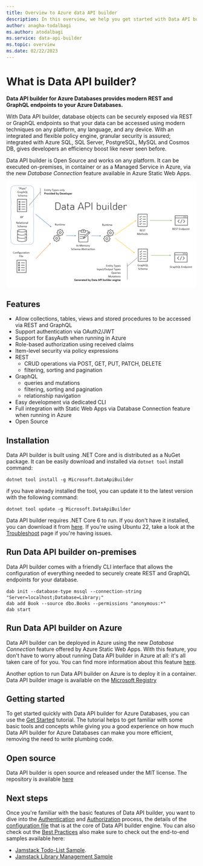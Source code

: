 ```yaml
---
title: Overview to Azure data API builder
description: In this overview, we help you get started with Data API builder (DAB) for Azure Databases.
author: anagha-todalbagi
ms.author: atodalbagi
ms.service: data-api-builder
ms.topic: overview
ms.date: 02/22/2023
---
```


# What is Data API builder?

**Data API builder for Azure Databases provides modern REST and GraphQL endpoints to your Azure Databases.**

With Data API builder, database objects can be securely exposed via REST or GraphQL endpoints so that your data can be accessed using modern techniques on any platform, any language, and any device. With an integrated and flexible policy engine, granular security is assured; integrated with Azure SQL, SQL Server, PostgreSQL, MySQL and Cosmos DB, gives developers an efficiency boost like never seen before.

Data API builder is Open Source and works on any platform. It can be executed on-premises, in container or as a Managed Service in Azure, via the new *Database Connection* feature available in Azure Static Web Apps.

![Diagram that shows an overview of the Data API Builder Architecture.](./media/data-api-builder-architecture-overview.png)

## Features

- Allow collections, tables, views and stored procedures to be accessed via REST and GraphQL
- Support authentication via OAuth2/JWT
- Support for EasyAuth when running in Azure
- Role-based authorization using received claims
- Item-level security via policy expressions
- REST
  - CRUD operations via POST, GET, PUT, PATCH, DELETE
  - filtering, sorting and pagination
- GraphQL
  - queries and mutations
  - filtering, sorting and pagination
  - relationship navigation
- Easy development via dedicated CLI
- Full integration with Static Web Apps via Database Connection feature when running in Azure
- Open Source

## Installation

Data API builder is built using .NET Core and is distributed as a NuGet package. It can be easily download and installed via `dotnet tool` install command:

```shell
dotnet tool install -g Microsoft.DataApiBuilder
```

if you have already installed the tool, you can update it to the latest version with the following command:

```shell
dotnet tool update -g Microsoft.DataApiBuilder
```

Data API builder requires .NET Core 6 to run. If you don't have it installed, you can download it from [here](https://dotnet.microsoft.com/download/dotnet/6.0). If you're using Ubuntu 22, take a look at the [Troubleshoot](./troubleshoot.md) page if you're having issues.

## Run Data API builder on-premises

Data API builder comes with a friendly CLI interface that allows the configuration of everything needed to securely create REST and GraphQL endpoints for your database.

```shell
dab init --database-type mssql --connection-string "Server=localhost;Database=Library;"
dab add Book --source dbo.Books --permissions "anonymous:*"
dab start
```

## Run Data API builder on Azure

Data API builder can be deployed in Azure using the new *Database Connection* feature offered by Azure Static Web Apps. With this feature, you don't have to worry about running Data API builder in Azure at all: it's all taken care of for you. You can find more information about this feature [here](/azure/static-web-apps/database-overview).

Another option to run Data API builder on Azure is to deploy it in a container. Data API builder image is available on the [Microsoft Registry](https://mcr.microsoft.com/product/azure-databases/data-api-builder/about)

## Getting started

To get started quickly with Data API builder for Azure Databases, you can use the [Get Started](./get-started/get-started-with-data-api-builder.md) tutorial. The tutorial helps to get familiar with some basic tools and concepts while giving you a good experience on how much Data API builder for Azure Databases can make you more efficient, removing the need to write plumbing code.

## Open source

Data API builder is open source and released under the MIT license. The repository is available [here](https://github.com/Azure/data-api-builder)

## Next steps

Once you're familiar with the basic features of Data API builder, you want to dive into the [Authentication](https://github.com/Azure/data-api-builder/blob/main/docs/authentication.md) and [Authorization](https://github.com/Azure/data-api-builder/blob/main/docs/authorization.md) process, the details of the [configuration file](https://github.com/Azure/data-api-builder/blob/main/docs/configuration-file.md) that is at the core of Data API builder engine. You can also check out the [Best Practices](https://github.com/Azure/data-api-builder/blob/main/docs/best-practices.md) also make sure to check out the end-to-end samples available here:

- [Jamstack Todo-List Sample](https://github.com/Azure-Samples/dab-swa-todo).
- [Jamstack Library Management Sample](https://github.com/Azure-Samples/dab-swa-library-demo)
